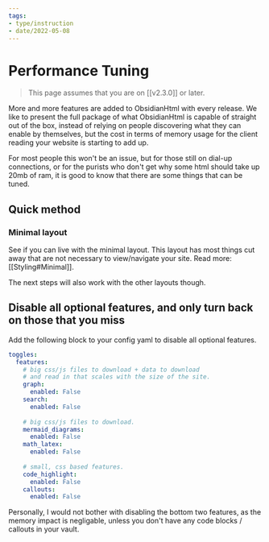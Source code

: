 ```yaml
---
tags:
- type/instruction
- date/2022-05-08
---
```


# Performance Tuning
> This page assumes that you are on [[v2.3.0]] or later.

More and more features are added to ObsidianHtml with every release. We like to present the full package of what ObsidianHtml is capable of straight out of the box, instead of relying on people discovering what they can enable by themselves, but the cost in terms of memory usage for the client reading your website is starting to add up. 

For most people this won't be an issue, but for those still on dial-up connections, or for the purists who don't get why some html should take up 20mb of ram, it is good to know that there are some things that can be tuned.

## Quick method
### Minimal layout
See if you can live with the minimal layout. This layout has most things cut away that are not necessary to view/navigate your site. Read more: [[Styling#Minimal]].

The next steps will also work with the other layouts though.

## Disable all optional features, and only turn back on those that you miss
Add the following block to your config yaml to disable all optional features.

``` yaml
toggles:
  features:
	# big css/js files to download + data to download 
	# and read in that scales with the size of the site.
    graph:
      enabled: False
    search:
      enabled: False
      
	# big css/js files to download.
    mermaid_diagrams:
      enabled: False
    math_latex:
      enabled: False
    
    # small, css based features.
    code_highlight:
      enabled: False
    callouts:
      enabled: False
```

Personally, I would not bother with disabling the bottom two features, as the memory impact is negligable, unless you don't have  any code blocks / callouts in your vault.